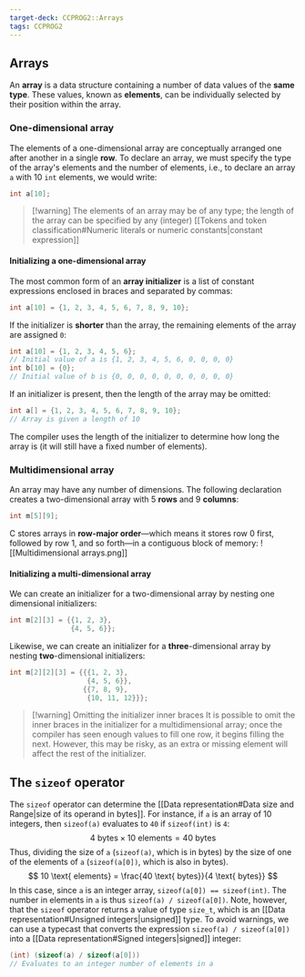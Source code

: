 ```yaml
---
target-deck: CCPROG2::Arrays
tags: CCPROG2
---
```


## Arrays

An **array** is a data structure containing a number of data values of the **same type**. These values, known as **elements**, can be individually selected by their position within the array.
<!--ID: 1708357755028-->

### One-dimensional array

The elements of a one-dimensional array are conceptually arranged one after another in a single **row**. To declare an array, we must specify the type of the array's elements and the number of elements, i.e., to declare an array `a` with 10 `int` elements, we would write:
```c
int a[10];
```
>[!warning] The elements of an array may be of any type; the length of the array can be specified by any (integer) [[Tokens and token classification#Numeric literals or numeric constants|constant expression]]
<!--ID: 1708357755034-->

#### Initializing a one-dimensional array

The most common form of an **array initializer** is a list of constant expressions enclosed in braces and separated by commas:
```c
int a[10] = {1, 2, 3, 4, 5, 6, 7, 8, 9, 10};
```
If the initializer  is **shorter** than the array, the remaining elements of the array are assigned `0`:
```c
int a[10] = {1, 2, 3, 4, 5, 6};
// Initial value of a is {1, 2, 3, 4, 5, 6, 0, 0, 0, 0}
int b[10] = {0};
// Initial value of b is {0, 0, 0, 0, 0, 0, 0, 0, 0, 0}
```
If an initializer is present, then the length of the array may be omitted:
```c
int a[] = {1, 2, 3, 4, 5, 6, 7, 8, 9, 10};
// Array is given a length of 10
```
The compiler uses the length of the initializer to determine how long the array is (it will still have a fixed number of elements).
<!--ID: 1708431852483-->


### Multidimensional array

An array may have any number of dimensions. The following declaration creates a two-dimensional array with 5 **rows** and 9 **columns**:
```c
int m[5][9];
```
C stores arrays in **row-major order**—which means it stores row 0 first, followed by row 1, and so forth—in a contiguous block of memory:
![[Multidimensional arrays.png]]
<!--ID: 1708357755038-->

#### Initializing a multi-dimensional array

We can create an initializer for a two-dimensional array by nesting one dimensional initializers:
```c
int m[2][3] = {{1, 2, 3},
			   {4, 5, 6}};
```
Likewise, we can create an initializer for a **three**-dimensional array by nesting **two**-dimensional initializers:
```c
int m[2][2][3] = {{{1, 2, 3},
			       {4, 5, 6}},
			      {{7, 8, 9},
			       {10, 11, 12}}};
```
>[!warning] Omitting the initializer inner braces
>It is possible to omit the inner braces in the initializer for a multidimensional array; once the compiler has seen enough values to fill one row, it begins filling the next. However, this may be risky, as an extra or missing element will affect the rest of the initializer.
<!--ID: 1708431852494-->


## The `sizeof` operator

The `sizeof` operator can determine the [[Data representation#Data size and Range|size of its operand in bytes]]. For instance, if `a` is an array of 10 integers, then `sizeof(a)` evaluates to `40` if `sizeof(int)` is `4`:
$$
4 \text{ bytes} \times 10 \text{ elements} = 40 \text{ bytes}
$$
Thus, dividing the size of `a` (`sizeof(a)`, which is in bytes) by the size of one of the elements of `a` (`sizeof(a[0])`, which is also in bytes).
$$
10 \text{ elements} = \frac{40 \text{ bytes}}{4 \text{ bytes}}
$$
In this case, since `a` is an integer array, `sizeof(a[0]) == sizeof(int)`. The number in elements in `a` is thus `sizeof(a) / sizeof(a[0])`. Note, however, that the `sizeof` operator returns a value of type `size_t`, which is an [[Data representation#Unsigned integers|unsigned]] type. To avoid warnings, we can use a typecast that converts the expression `sizeof(a) / sizeof(a[0])` into a [[Data representation#Signed integers|signed]] integer:
```c
(int) (sizeof(a) / sizeof(a[0]))
// Evaluates to an integer number of elements in a
```
<!--ID: 1708431852499-->
